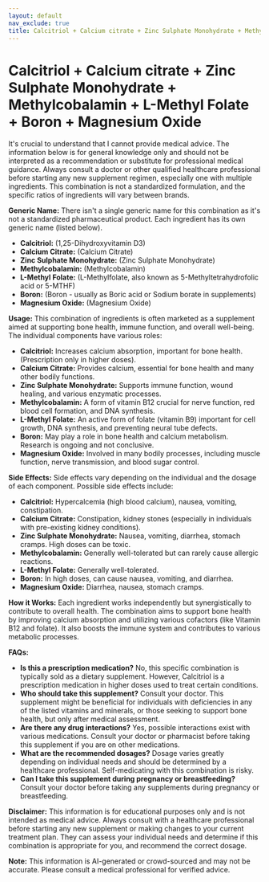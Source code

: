 ```yaml
---
layout: default
nav_exclude: true
title: Calcitriol + Calcium citrate + Zinc Sulphate Monohydrate + Methylcobalamin + L-Methyl Folate + Boron + Magnesium Oxide
---
```


# Calcitriol + Calcium citrate + Zinc Sulphate Monohydrate + Methylcobalamin + L-Methyl Folate + Boron + Magnesium Oxide

It's crucial to understand that I cannot provide medical advice. The information below is for general knowledge only and should not be interpreted as a recommendation or substitute for professional medical guidance.  Always consult a doctor or other qualified healthcare professional before starting any new supplement regimen, especially one with multiple ingredients.  This combination is not a standardized formulation, and the specific ratios of ingredients will vary between brands.


**Generic Name:**  There isn't a single generic name for this combination as it's not a standardized pharmaceutical product.  Each ingredient has its own generic name (listed below).

* **Calcitriol:** (1,25-Dihydroxyvitamin D3)
* **Calcium Citrate:**  (Calcium Citrate)
* **Zinc Sulphate Monohydrate:** (Zinc Sulphate Monohydrate)
* **Methylcobalamin:** (Methylcobalamin)
* **L-Methyl Folate:** (L-Methylfolate, also known as 5-Methyltetrahydrofolic acid or 5-MTHF)
* **Boron:** (Boron - usually as Boric acid or Sodium borate in supplements)
* **Magnesium Oxide:** (Magnesium Oxide)


**Usage:**  This combination of ingredients is often marketed as a supplement aimed at supporting bone health, immune function, and overall well-being.  The individual components have various roles:

* **Calcitriol:**  Increases calcium absorption, important for bone health.  (Prescription only in higher doses).
* **Calcium Citrate:**  Provides calcium, essential for bone health and many other bodily functions.
* **Zinc Sulphate Monohydrate:** Supports immune function, wound healing, and various enzymatic processes.
* **Methylcobalamin:** A form of vitamin B12 crucial for nerve function, red blood cell formation, and DNA synthesis.
* **L-Methyl Folate:** An active form of folate (vitamin B9) important for cell growth, DNA synthesis, and preventing neural tube defects.
* **Boron:**  May play a role in bone health and calcium metabolism.  Research is ongoing and not conclusive.
* **Magnesium Oxide:**  Involved in many bodily processes, including muscle function, nerve transmission, and blood sugar control.


**Side Effects:** Side effects vary depending on the individual and the dosage of each component.  Possible side effects include:

* **Calcitriol:**  Hypercalcemia (high blood calcium), nausea, vomiting, constipation.
* **Calcium Citrate:** Constipation, kidney stones (especially in individuals with pre-existing kidney conditions).
* **Zinc Sulphate Monohydrate:** Nausea, vomiting, diarrhea, stomach cramps.  High doses can be toxic.
* **Methylcobalamin:** Generally well-tolerated but can rarely cause allergic reactions.
* **L-Methyl Folate:** Generally well-tolerated.
* **Boron:** In high doses, can cause nausea, vomiting, and diarrhea.
* **Magnesium Oxide:** Diarrhea, nausea, stomach cramps.


**How it Works:** Each ingredient works independently but synergistically to contribute to overall health.  The combination aims to support bone health by improving calcium absorption and utilizing various cofactors (like Vitamin B12 and folate).  It also boosts the immune system and contributes to various metabolic processes.

**FAQs:**

* **Is this a prescription medication?** No, this specific combination is typically sold as a dietary supplement. However, Calcitriol is a prescription medication in higher doses used to treat certain conditions.
* **Who should take this supplement?**  Consult your doctor. This supplement might be beneficial for individuals with deficiencies in any of the listed vitamins and minerals, or those seeking to support bone health, but only after medical assessment.
* **Are there any drug interactions?** Yes, possible interactions exist with various medications. Consult your doctor or pharmacist before taking this supplement if you are on other medications.
* **What are the recommended dosages?**  Dosage varies greatly depending on individual needs and should be determined by a healthcare professional.  Self-medicating with this combination is risky.
* **Can I take this supplement during pregnancy or breastfeeding?** Consult your doctor before taking any supplements during pregnancy or breastfeeding.


**Disclaimer:** This information is for educational purposes only and is not intended as medical advice.  Always consult with a healthcare professional before starting any new supplement or making changes to your current treatment plan.  They can assess your individual needs and determine if this combination is appropriate for you, and recommend the correct dosage.


**Note:** This information is AI-generated or crowd-sourced and may not be accurate. Please consult a medical professional for verified advice.